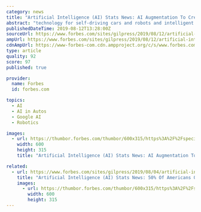 ```yaml
---
category: news
title: "Artificial Intelligence (AI) Stats News: AI Augmentation To Create $2.9 Trillion Of Business Value"
abstract: "technology for self-driving cars and robots and intelligent systems in healthcare were the big winners, followed by supply chain automation, software and artificial intelligence, and service and consumer robots [The Robot Report] 69% expect their ..."
publishedDateTime: 2019-08-12T13:28:00Z
sourceUrl: https://www.forbes.com/sites/gilpress/2019/08/12/artificial-intelligence-ai-stats-news-ai-augmentation-to-create-2-9-trillion-of-business-value/
ampUrl: https://www.forbes.com/sites/gilpress/2019/08/12/artificial-intelligence-ai-stats-news-ai-augmentation-to-create-2-9-trillion-of-business-value/amp/
cdnAmpUrl: https://www-forbes-com.cdn.ampproject.org/c/s/www.forbes.com/sites/gilpress/2019/08/12/artificial-intelligence-ai-stats-news-ai-augmentation-to-create-2-9-trillion-of-business-value/amp/
type: article
quality: 92
score: 97
published: true

provider:
  name: Forbes
  id: forbes.com

topics:
  - AI
  - AI in Autos
  - Google AI
  - Robotics

images:
  - url: https://thumbor.forbes.com/thumbor/600x315/https%3A%2F%2Fspecials-images.forbesimg.com%2Fdam%2Fimageserve%2F1166228181%2F960x0.jpg%3Ffit%3Dscale
    width: 600
    height: 315
    title: "Artificial Intelligence (AI) Stats News: AI Augmentation To Create $2.9 Trillion Of Business Value"

related:
  - url: https://www.forbes.com/sites/gilpress/2019/08/04/artificial-intelligence-ai-stats-news-50-of-americans-optimistic-and-50-fearful-about-ai/
    title: "Artificial Intelligence (AI) Stats News: 50% Of Americans Optimistic And 50% Fearful About AI"
    images:
      - url: https://thumbor.forbes.com/thumbor/600x315/https%3A%2F%2Fspecials-images.forbesimg.com%2Fdam%2Fimageserve%2F1166087718%2F960x0.jpg%3Ffit%3Dscale
        width: 600
        height: 315
---
```

